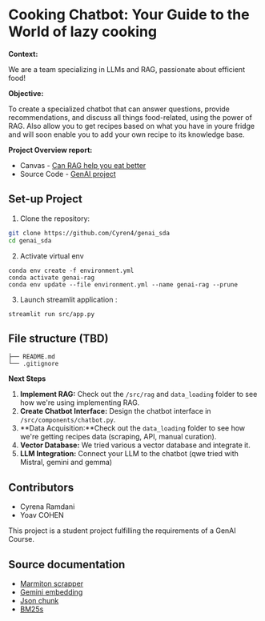 # Cooking Chatbot: Your Guide to the World of lazy cooking

**Context:**

We are a team specializing in LLMs and RAG, passionate about efficient food!

**Objective:**

To create a specialized chatbot that can answer questions, provide recommendations, and discuss all things food-related, using the power of RAG.
Also allow you to get recipes based on what you have in youre fridge and will soon enable you to add your own recipe to its knowledge base. 

**Project Overview report:**
- Canvas - [Can RAG help you eat better](https://www.canva.com/design/DAGi3urCNRc/qY44G1L6n32EEHqqGp8YuA/edit?utm_content=DAGi3urCNRc&utm_campaign=designshare&utm_medium=link2&utm_source=sharebutton) 
- Source Code - [GenAI project](https://github.com/Cyren4/genai_sda) 

## Set-up Project 

1.  Clone the repository:

```bash
git clone https://github.com/Cyren4/genai_sda
cd genai_sda
```

2.  Activate virtual env
```shell
conda env create -f environment.yml
conda activate genai-rag
conda env update --file environment.yml --name genai-rag --prune 

```

3.  Launch streamlit application : 
```
streamlit run src/app.py
```



## File structure (TBD)
```
├── README.md
└── .gitignore
```


**Next Steps**

1.  **Implement RAG:** Check out the `/src/rag` and `data_loading` folder to see how we're using implementing RAG.
2.  **Create Chatbot Interface:** Design the chatbot interface in `/src/components/chatbot.py`.
3.  **Data Acquisition:**Check out the `data_loading` folder to see how we're getting recipes data (scraping, API, manual curation).
4.  **Vector Database:** We tried various a vector database and integrate it.
5.  **LLM Integration:** Connect your LLM to the chatbot (qwe tried with Mistral, gemini and gemma)


## Contributors 
- Cyrena Ramdani
- Yoav COHEN


This project is a student project fulfilling the requirements of a GenAI Course.


## Source documentation

- [Marmiton scrapper](https://github.com/remaudcorentin-dev/python-marmiton/tree/master)
- [Gemini embedding](https://ai.google.dev/gemini-api/docs/models#text-embedding)
- [Json chunk](https://python.langchain.com/docs/how_to/recursive_json_splitter/)
- [BM25s](https://huggingface.co/blog/xhluca/bm25s)

